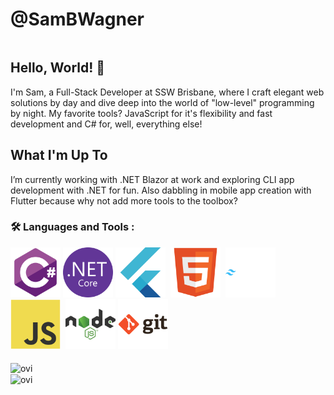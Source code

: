 <div style="display: flex;">
  <h1>@SamBWagner</h1>
</div>

## Hello, World! 👋

I'm Sam, a Full-Stack Developer at SSW Brisbane, where I craft elegant web solutions by day and dive deep into the world of "low-level" programming by night. My favorite tools? JavaScript for it's flexibility and fast development and C# for, well, everything else!

## What I'm Up To

I’m currently working with .NET Blazor at work and exploring CLI app development with .NET for fun. Also dabbling in mobile app creation with Flutter because why not add more tools to the toolbox?

### :hammer_and_wrench: Languages and Tools :

<div>
  <img src="https://github.com/devicons/devicon/blob/master/icons/csharp/csharp-original.svg" title="Git" **alt="Git" width="80" height="80"/>
  <img src="https://github.com/devicons/devicon/blob/master/icons/dotnetcore/dotnetcore-original.svg" title="Git" **alt="Git" width="80" height="80"/>
  <img src="https://github.com/devicons/devicon/blob/master/icons/flutter/flutter-original.svg" title="Flutter" alt="Flutter" width="80" height="80"/>&nbsp;
  <img src="https://github.com/devicons/devicon/blob/master/icons/html5/html5-original.svg" title="HTML5" alt="HTML" width="80" height="80"/>&nbsp;
  <img src="https://github.com/devicons/devicon/blob/master/icons/tailwindcss/tailwindcss-original-wordmark.svg" title="HTML5" alt="HTML" width="80" height="80"/>&nbsp;
  <img src="https://github.com/devicons/devicon/blob/master/icons/javascript/javascript-original.svg" title="JavaScript" alt="JavaScript" width="80" height="80"/>&nbsp;
  <img src="https://github.com/devicons/devicon/blob/master/icons/nodejs/nodejs-original-wordmark.svg" title="NodeJS" alt="NodeJS" width="80" height="80"/>
  <img src="https://github.com/devicons/devicon/blob/master/icons/git/git-original-wordmark.svg" title="Git" **alt="Git" width="80" height="80"/>
</div>

<br/>
<img align="center" width="90%" src="https://github-readme-stats.vercel.app/api/top-langs?username=SamBWagner&show_icons=true&locale=en&layout=compact&theme=shades-of-purple" alt="ovi"/>

<br/>
<img align="center" width="90%" src="https://github-readme-stats.vercel.app/api?username=SamBWagner&theme=shades-of-purple" alt="ovi"/>
<br/>


